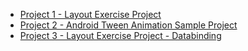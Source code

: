 - [Project 1 - Layout Exercise Project](https://github.com/beyzanurtas/UpSchool-Bootcamp-Progress/tree/main/Projects/Project1LayoutExercise)
- [Project 2 - Android Tween Animation Sample Project](https://github.com/beyzanurtas/Android-Tween-Animation-Sample)
- [Project 3 - Layout Exercise Project - Databinding](https://github.com/beyzanurtas/UpSchool-Bootcamp-Progress/tree/main/Projects/Project1LayoutExercise)
